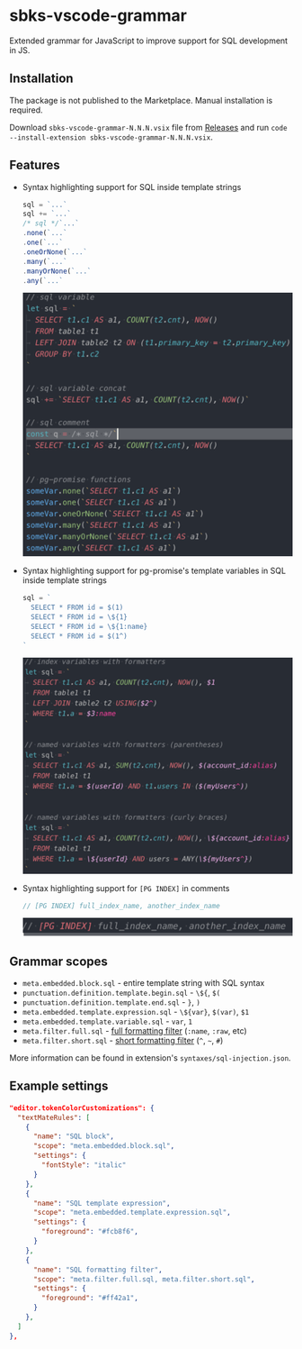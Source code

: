# sbks-vscode-grammar

Extended grammar for JavaScript to improve support for SQL development in JS.

## Installation

The package is not published to the Marketplace. Manual installation is required.

Download `sbks-vscode-grammar-N.N.N.vsix` file from [Releases](https://github.com/Gobie/sbks-vscode-grammar/releases) and run `code --install-extension sbks-vscode-grammar-N.N.N.vsix`.

## Features

* Syntax highlighting support for SQL inside template strings

  ```js
  sql = `...`
  sql += `...`
  /* sql */`...`
  .none(`...`
  .one(`...`
  .oneOrNone(`...`
  .many(`...`
  .manyOrNone(`...`
  .any(`...`
  ```

  ![SQL syntax highlighting](images/sql-syntax-template-string.png)

* Syntax highlighting support for pg-promise's template variables in SQL inside template strings

  ```js
  sql = `
    SELECT * FROM id = $(1)
    SELECT * FROM id = \${1}
    SELECT * FROM id = \${1:name}
    SELECT * FROM id = $(1^)
  `
  ```

  ![pg-promise formatters support](images/sql-syntax-pg-promise-formatters.png)

* Syntax highlighting support for `[PG INDEX]` in comments

  ```js
  // [PG INDEX] full_index_name, another_index_name
  ```

  ![comment PG INDEX](images/comment-pg-index.png)

## Grammar scopes

* `meta.embedded.block.sql` - entire template string with SQL syntax
* `punctuation.definition.template.begin.sql` - `\${`, `$(`
* `punctuation.definition.template.end.sql` - `}`, `)`
* `meta.embedded.template.expression.sql` - `\${var}`, `$(var)`, `$1`
* `meta.embedded.template.variable.sql` - `var`, `1`
* `meta.filter.full.sql` - [full formatting filter](https://github.com/vitaly-t/pg-promise#formatting-filters) (`:name`, `:raw`, etc)
* `meta.filter.short.sql` - [short formatting filter](https://github.com/vitaly-t/pg-promise#formatting-filters) (`^`, `~`, `#`)

More information can be found in extension's `syntaxes/sql-injection.json`.

## Example settings

```json
"editor.tokenColorCustomizations": {
  "textMateRules": [
    {
      "name": "SQL block",
      "scope": "meta.embedded.block.sql",
      "settings": {
        "fontStyle": "italic"
      }
    },
    {
      "name": "SQL template expression",
      "scope": "meta.embedded.template.expression.sql",
      "settings": {
        "foreground": "#fcb8f6",
      }
    },
    {
      "name": "SQL formatting filter",
      "scope": "meta.filter.full.sql, meta.filter.short.sql",
      "settings": {
        "foreground": "#ff42a1",
      }
    },
  ]
},
```
